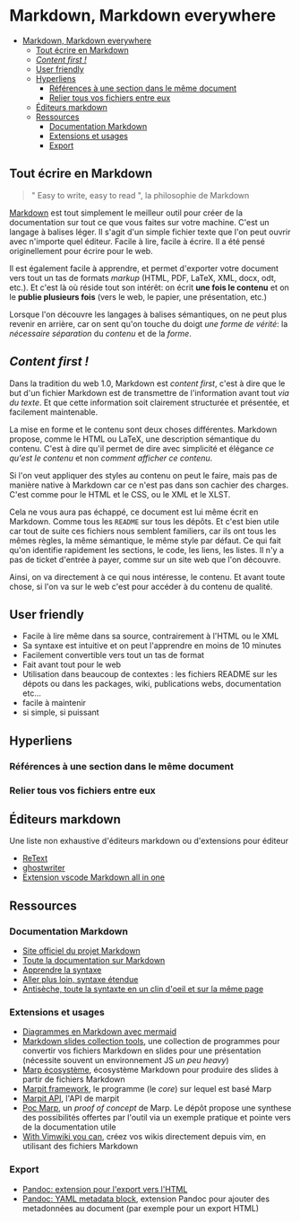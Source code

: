 # Markdown, Markdown everywhere

- [Markdown, Markdown everywhere](#markdown-markdown-everywhere)
  - [Tout écrire en Markdown](#tout-écrire-en-markdown)
  - [*Content first !*](#content-first-)
  - [User friendly](#user-friendly)
  - [Hyperliens](#hyperliens)
    - [Références à une section dans le même document](#références-à-une-section-dans-le-même-document)
    - [Relier tous vos fichiers entre eux](#relier-tous-vos-fichiers-entre-eux)
  - [Éditeurs markdown](#éditeurs-markdown)
  - [Ressources](#ressources)
    - [Documentation Markdown](#documentation-markdown)
    - [Extensions et usages](#extensions-et-usages)
    - [Export](#export)

## Tout écrire en Markdown

>" Easy to write, easy to read ", la philosophie de Markdown

[Markdown](https://daringfireball.net/projects/markdown) est tout simplement le meilleur outil pour créer de la documentation sur tout ce que vous faites sur votre machine. C'est un langage à balises léger. Il s'agit d'un simple fichier texte que l'on peut ouvrir avec n'importe quel éditeur. Facile à lire, facile à écrire. Il a été pensé originellement pour écrire pour le web.

Il est également facile à apprendre, et permet d'exporter votre document vers tout un tas de formats *markup* (HTML, PDF, LaTeX, XML, docx, odt, etc.). Et c'est là où réside tout son intérêt: on écrit **une fois le contenu** et on le **publie plusieurs fois** (vers le web, le papier, une présentation, etc.)

Lorsque l'on découvre les langages à balises sémantiques, on ne peut plus revenir en arrière, car on sent qu'on touche du doigt *une forme de vérité*: la *nécessaire séparation* du *contenu* et de la *forme*.

## *Content first !*

Dans la tradition du web 1.0, Markdown est *content first*, c'est à dire que le but d'un fichier Markdown est de transmettre de l'information avant tout *via du texte*. Et que cette information soit clairement structurée et présentée, et facilement maintenable.

La mise en forme et le contenu sont deux choses différentes. Markdown propose, comme le HTML ou LaTeX, une description sémantique du contenu. C'est à dire qu'il permet de dire avec simplicité et élégance *ce qu'est le contenu* et non *comment afficher ce contenu*. 

Si l'on veut appliquer des styles au contenu on peut le faire, mais pas de manière native à Markdown car ce n'est pas dans son cachier des charges. C'est comme pour le HTML et le CSS, ou le XML et le XLST.

Cela ne vous aura pas échappé, ce document est lui même écrit en Markdown. Comme tous les `README` sur tous les dépôts. Et c'est bien utile car tout de suite ces fichiers nous semblent familiers, car ils ont tous les mêmes règles, la même sémantique, le même style par défaut. Ce qui fait qu'on identifie rapidement les sections, le code, les liens, les listes. Il n'y a pas de ticket d'entrée à payer, comme sur un site web que l'on découvre. 

Ainsi, on va directement à ce qui nous intéresse, le contenu. Et avant toute chose, si l'on va sur le web c'est pour accéder à du contenu de qualité.

## User friendly

- Facile à lire même dans sa source, contrairement à l'HTML ou le XML
- Sa syntaxe est intuitive et on peut l'apprendre en moins de 10 minutes
- Facilement convertible vers tout un tas de format
- Fait avant tout pour le web
- Utilisation dans beaucoup de contextes : les fichiers README sur les dépots ou dans les packages, wiki, publications webs, documentation etc...
- facile à maintenir
- si simple, si puissant

## Hyperliens

### Références à une section dans le même document

### Relier tous vos fichiers entre eux

## Éditeurs markdown

Une liste non exhaustive d'éditeurs markdown ou d'extensions pour éditeur

- [ReText](https://github.com/retext-project/retext)
- [ghostwriter](https://wereturtle.github.io/ghostwriter/)
- [Extension vscode Markdown all in one](https://marketplace.visualstudio.com/items?itemName=yzhang.markdown-all-in-one)

## Ressources

### Documentation Markdown

- [Site officiel du projet Markdown](https://daringfireball.net/projects/markdown/)
- [Toute la documentation sur Markdown](https://www.markdownguide.org)
- [Apprendre la syntaxe](https://www.markdownguide.org/basic-syntax)
- [Aller plus loin, syntaxe étendue](https://www.markdownguide.org/extended-syntax/)
- [Antisèche, toute la syntaxte en un clin d'oeil et sur la même page](https://www.markdownguide.org/cheat-sheet/)

### Extensions et usages

- [Diagrammes en Markdown avec mermaid](https://mermaid-js.github.io/mermaid/#/)
- [Markdown slides collection tools](https://gist.github.com/johnloy/27dd124ad40e210e91c70dd1c24ac8c8), une collection de programmes pour convertir vos fichiers Markdown en slides pour une présentation (nécessite souvent un environnement JS *un peu heavy*)
- [Marp écosystème](https://marp.app/), écosystème Markdown pour produire des slides à partir de fichiers Markdown
- [Marpit framework](https://marpit.marp.app/), le programme (le *core*) sur lequel est basé Marp
- [Marpit API](https://marpit-api.marp.app/index.html), l'API de marpit
- [Poc Marp](https://github.com/websealevel/poc-marp), un *proof of concept* de Marp. Le dépôt propose une synthese des possibilités offertes par l'outil via un exemple pratique et pointe vers de la documentation utile
- [With Vimwiki you can](https://vimwiki.github.io/), créez vos wikis directement depuis vim, en utilisant des fichiers Markdown

### Export

- [Pandoc: extension pour l'export vers l'HTML](https://pandoc.org/MANUAL.html#extensions)
- [Pandoc: YAML metadata block](https://pandoc.org/MANUAL.html#extension-yaml_metadata_block), extension Pandoc pour ajouter des metadonnées au document (par exemple pour un export HTML)
